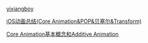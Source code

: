 [yixiangboy](https://github.com/yixiangboy)

[iOS动画总结(Core Animation&POP&贝塞尔&Transform)](http://www.cocoachina.com/articles/25246)

[Core Animation基本概念和Additive Animation](http://studentdeng.github.io/blog/2014/06/24/core-animation/)